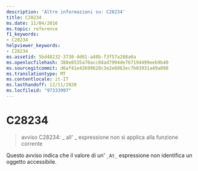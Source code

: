 ```yaml
---
description: 'Altre informazioni su: C28234'
title: C28234
ms.date: 11/04/2016
ms.topic: reference
f1_keywords:
- C28234
helpviewer_keywords:
- C28234
ms.assetid: 5bd48232-3738-4d01-a48b-f3f57a288a6a
ms.openlocfilehash: 388e8535a78acc84ad7994de767194499eeb9b40
ms.sourcegitcommit: d6af41e42699628c3e2e6063ec7b03931a49a098
ms.translationtype: MT
ms.contentlocale: it-IT
ms.lasthandoff: 12/11/2020
ms.locfileid: "97333997"
---
```

# <a name="c28234"></a>C28234

> avviso C28234: \_ all' \_ espressione non si applica alla funzione corrente

Questo avviso indica che il valore di un' `_At_` espressione non identifica un oggetto accessibile.

